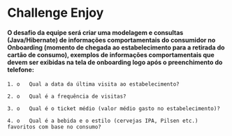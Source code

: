 # Challenge Enjoy

#### O desafio da equipe será criar uma modelagem e consultas (Java/Hibernate) de informações comportamentais do consumidor no Onboarding (momento de chegada ao estabelecimento para a retirada do cartão de consumo), exemplos de informações comportamentais que devem ser exibidas na tela de onboarding logo após o preenchimento do telefone:

 

    1. o   Qual a data da última visita ao estabelecimento?

    2. o   Qual é a frequência de visitas?

    3. o   Qual é o ticket médio (valor médio gasto no estabelecimento)?

    4. o   Qual é a bebida e o estilo (cervejas IPA, Pilsen etc.) favoritos com base no consumo?
